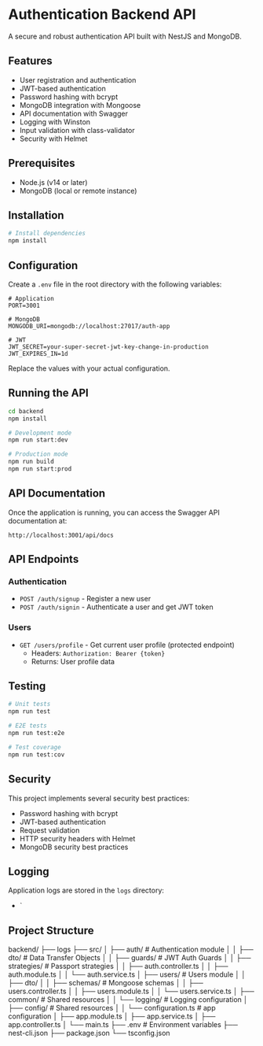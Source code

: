 # Authentication Backend API

A secure and robust authentication API built with NestJS and MongoDB.

## Features

- User registration and authentication
- JWT-based authentication
- Password hashing with bcrypt
- MongoDB integration with Mongoose
- API documentation with Swagger
- Logging with Winston
- Input validation with class-validator
- Security with Helmet

## Prerequisites

- Node.js (v14 or later)
- MongoDB (local or remote instance)

## Installation

```bash
# Install dependencies
npm install
```

## Configuration

Create a `.env` file in the root directory with the following variables:

```
# Application
PORT=3001

# MongoDB
MONGODB_URI=mongodb://localhost:27017/auth-app

# JWT
JWT_SECRET=your-super-secret-jwt-key-change-in-production
JWT_EXPIRES_IN=1d
```

Replace the values with your actual configuration.

## Running the API

```bash
cd backend
npm install
```

```bash
# Development mode
npm run start:dev

# Production mode
npm run build
npm run start:prod
```

## API Documentation

Once the application is running, you can access the Swagger API documentation at:

```
http://localhost:3001/api/docs
```

## API Endpoints

### Authentication

- `POST /auth/signup` - Register a new user
- `POST /auth/signin` - Authenticate a user and get JWT token

### Users

- `GET /users/profile` - Get current user profile (protected endpoint)
    - Headers: `Authorization: Bearer {token}`
    - Returns: User profile data

## Testing

```bash
# Unit tests
npm run test

# E2E tests
npm run test:e2e

# Test coverage
npm run test:cov
```

## Security

This project implements several security best practices:
- Password hashing with bcrypt
- JWT-based authentication
- Request validation
- HTTP security headers with Helmet
- MongoDB security best practices

## Logging

Application logs are stored in the `logs` directory:
- `

## Project Structure

backend/
├── logs
├── src/
│   ├── auth/            # Authentication module
│   │   ├── dto/         # Data Transfer Objects
│   │   ├── guards/      # JWT Auth Guards
│   │   ├── strategies/  # Passport strategies
│   │   ├── auth.controller.ts
│   │   ├── auth.module.ts
│   │   └── auth.service.ts
│   ├── users/           # Users module
│   │   ├── dto/
│   │   ├── schemas/     # Mongoose schemas
│   │   ├── users.controller.ts
│   │   ├── users.module.ts
│   │   └── users.service.ts
│   ├── common/          # Shared resources
│   │   └── logging/     # Logging configuration
│   ├── config/          # Shared resources
│   │   └── configuration.ts     # app configuration
│   ├── app.module.ts
│   ├── app.service.ts
│   ├── app.controller.ts
│   └── main.ts
├── .env                 # Environment variables
├── nest-cli.json
├── package.json
└── tsconfig.json